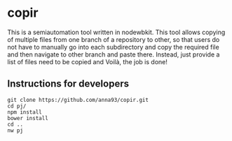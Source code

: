 # copir

This is a semiautomation tool written in nodewbkit.
This tool allows copying of multiple files from one branch of a repository to other, so that users do not have to manually go
into each subdirectory and copy the required file and then navigate to other branch and paste there. Instead, just provide a
list of files need to be copied and Voilà, the job is done!

## Instructions for developers
    git clone https://github.com/anna93/copir.git
    cd pj/
    npm install
    bower install
    cd ..
    nw pj
